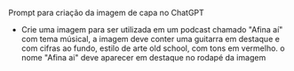 Prompt para criação da imagem de capa no ChatGPT <br>
- Crie uma imagem para ser utilizada em um podcast chamado "Afina aí" com tema músical, a imagem deve conter uma guitarra em destaque e com cifras ao fundo,
estilo de arte old school, com tons em vermelho. o nome "Afina ai" deve aparecer em destaque no rodapé da imagem

